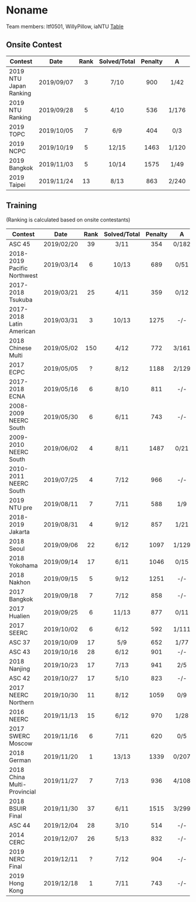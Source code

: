 Noname
================

Team members: ltf0501, WillyPillow, iaNTU
[Table](https://docs.google.com/spreadsheets/d/1GEjoj_WJ32UYnOmIOPRRVXOSKV0gGUo_MutJt8LS2FI/edit#gid=0)
## Onsite Contest
| Contest                          | Date          | Rank | Solved/Total | Penalty | A | B | C | D | E | F | G | H | I | J | K | L | M | N | O |
|----------------------------------|:-------------:|:----:|:------------:|:-------:|:-:|:-:|:-:|:-:|:-:|:-:|:-:|:-:|:-:|:-:|:-:|:-:|:-:|:-:|:-:|
| 2019 NTU Japan Ranking                         | 2019/09/07          | 3 | 7/10 | 900 | 1/42 | 0/79 | 5/198 | 0/200 | 0/73 | 1/58 | 1/- | -/- | 0/110 | -/- |  |  |  |  |  |
| 2019 NTU Ranking                         | 2019/09/28          | 5 | 4/10 | 536 | 1/176 | 1/22 | -/- | 2/- | 0/266 | -/- | -/- | -/- | 0/52 | -/- |  |  |  |  |  |
| 2019 TOPC                         | 2019/10/05          | 7 | 6/9 | 404 | 0/3 | 0/9 | 0/24 | 0/72 | -/- | 2/85 | -/- | -/- | 0/171 |  |  |  |  |  |  |
| 2019 NCPC                         | 2019/10/19          | 5 | 12/15 | 1463 | 1/120 | 0/156 | 0/34 | 7/- | 4/298 | -/- | 0/56 | 1/23 | 0/238 | 0/103 | 0/52 | 0/71 | 1/139 | -/- | 0/23 |
| 2019 Bangkok                         | 2019/11/03          | 5 | 10/14 | 1575 | 1/49 | 3/242 | -/- | 1/137 | -/- | 0/70 | 0/27 | 2/291 | 0/105 | 0/274 | 0/93 | -/- | 1/127 | -/- |  |
| 2019 Taipei                         | 2019/11/24          | 13 | 8/13 | 863 | 2/240 | 6/- | 1/5 | 0/7 | 3/697 | -/- | -/- | 0/24 | -/- | 0/18 | 0/10 | 6/250 | -/- |  |  |

## Training
(Ranking is calculated based on onsite contestants)

| Contest                          | Date          | Rank | Solved/Total | Penalty | A | B | C | D | E | F | G | H | I | J | K | L | M |
|----------------------------------|:-------------:|:----:|:------------:|:-------:|:-:|:-:|:-:|:-:|:-:|:-:|:-:|:-:|:-:|:-:|:-:|:-:|:-:|
| ASC 45                          | 2019/02/20          | 39 | 3/11 | 354 | 0/182 | 7/- | -/- | 2/57 | -/- | 0/75 | -/- | -/- | -/- | -/- | -/- |  |  |
| 2018-2019 Pacific Northwest                          | 2019/03/14          | 6 | 10/13 | 689 | 0/51 | 0/41 | 0/71 | 0/132 | -/- | 0/197 | 0/16 | 0/24 | 3/- | 0/6 | 0/117 | 0/44 | -/- |
| 2017-2018 Tsukuba                         | 2019/03/21          | 25 | 4/11 | 359 | 0/12 | 0/102 | 0/54 | -/- | 3/- | 3/- | -/- | -/- | 0/191 | -/- | -/- |  |  |
| 2017-2018 Latin American                          | 2019/03/31          | 3 | 10/13 | 1275 | -/- | 0/97 | 2/37 | -/- | 0/70 | 0/81 | 0/200 | 0/74 | 0/132 | 0/46 | 0/225 | 0/283 | 2/- |
| 2018 Chinese Multi                          | 2019/05/02          | 150 | 4/12 | 772 | 3/161 | 5/238 | -/- | 1/181 | 0/12 | -/- | -/- | -/- | -/- | 9/- | -/- | -/- |  |
| 2017 ECPC                          | 2019/05/05          | ? | 8/12 | 1188 | 2/129 | -/- | -/- | 1/244 | 0/282 | 0/181 | 3/65 | 2/- | -/- | 0/135 | 0/9 | 1/3 |  |
| 2017-2018 ECNA                          | 2019/05/16          | 6 | 8/10 | 811 | -/- | 0/252 | 0/14 | 0/46 | 0/85 | 0/112 | 0/42 | 0/20 | -/- | 6/120 |  |  |  |
| 2008-2009 NEERC South                          | 2019/05/30          | 6 | 6/11 | 743 | -/- | 0/217 | 2/54 | -/- | 2/189 | 0/25 | 0/25 | -/- | -/- | -/- | 0/153 |  |  |
| 2009-2010 NEERC South                          | 2019/06/02          | 4 | 8/11 | 1487 | 0/21 | 2/- | 4/234 | 5/256 | 1/- | 0/171 | 0/57 | 1/78 | -/- | 1/142 | 1/288 |  |  |
| 2010-2011 NEERC South                          | 2019/07/25          | 4 | 7/12 | 966 | -/- | 0/11 | 0/240 | 1/158 | 0/86 | 0/78 | 3/138 | -/- | -/- | 0/175 | -/- | -/- |  |
| 2019 NTU pre                          | 2019/08/11          | 7 | 7/11 | 588 | 1/9 | 0/- | 5/- | 6/- | 0/6 | 0/- | 2/45 | 0/38 | 0/21 | 0/111 | 4/218 |  |  |
| 2018-2019 Jakarta                          | 2019/08/31          | 4 | 9/12 | 857 | 1/21 | 0/- | 5/- | 0/57 | 1/- | 2/289 | 0/76 | 0/115 | 0/13 | 0/30 | 0/148 | 0/48 |  |
| 2018 Seoul                          | 2019/09/06          | 22 | 6/12 | 1097 | 1/129 | 0/- | 1/- | 0/5 | 1/- | 4/247 | 0/197 | 0/- | 0/- | 2/92 | 1/- | 1/267 |  |
| 2018 Yokohama                          | 2019/09/14          | 17 | 6/11 | 1046 | 0/15 | 2/81 | 2/106 | 1/279 | -/- | -/- | 2/161 | -/- | -/- | -/- | 2/224 |  |  |
| 2018 Nakhon                          | 2019/09/15          | 5 | 9/12 | 1251 | -/- | 4/- | 1/21 | 0/10 | 1/166 | 3/234 | 1/29 | 0/73 | -/- | 0/113 | 4/229 | 2/136 |  |
| 2017 Bangkok                          | 2019/09/18          | 7 | 7/12 | 858 | -/- | 0/56 | 1/211 | 1/- | -/- | 0/235 | 0/123 | 2/61 | 1/99 | -/- | 4/- | 0/13 |  |
| 2017 Hualien                          | 2019/09/25          | 6 | 11/13 | 877 | 0/11 | 0/8 | 0/53 | 0/19 | 0/30 | -/- | 0/167 | 1/63 | 0/35 | -/- | 1/144 | 0/185 | 1/156 |
| 2017 SEERC                          | 2019/10/02          | 6 | 6/12 | 592 | 1/111 | -/- | -/- | 0/132 | -/- | 0/54 | 0/26 | -/- | -/- | 1/119 | 1/90 | -/- |  | (A is not accurate)
| ASC 37                          | 2019/10/09          | 17 | 5/9 | 652 | 1/77 | 1/- | -/- | 0/29 | -/- | 0/101 | 1/118 | 2/247 |  |  |  |  |  |
| ASC 43                          | 2019/10/16          | 28 | 6/12 | 901 | -/- | 0/30 | -/- | 2/- | -/- | -/- | 2/- | 3/182 | 1/56 | 0/39 | 3/269 | 2/185 |  |
| 2018 Nanjing                          | 2019/10/23          | 17 | 7/13 | 941 | 2/5 | 5/- | -/- | 1/113 | 0/214 | -/- | 2/76 | -/- | 0/93 | 0/34 | 3/266 | -/- | -/- |
| ASC 42                          | 2019/10/27          | 17 | 5/10 | 823 | -/- | 0/64 | 7/288 | 4/50 | -/- | 1/37 | 2/104 | -/- | -/- | -/- |  |  |  |
| 2017 NEERC Northern                          | 2019/10/30          | 11 | 8/12 | 1059 | 0/9 | 1/82 | 0/59 | 1/- | 2/149 | -/- | -/- | 3/270 | 1/75 | 2/- | 0/66 | 4/169 |  |
| 2016 NEERC                          | 2019/11/13          | 15 | 6/12 | 970 | 1/28 | 1/39 | -/- | -/- | -/- | 3/204 | 0/146 | 1/- | -/- | -/- | 1/289 | 2/104 |  |
| 2017 SWERC Moscow                         | 2019/11/16          | 6 | 7/11 | 620 | 0/5 | -/- | 2/118 | -/- | 0/40 | 0/7 | 0/157 | -/- | -/- | 0/11 | 4/162 |  |  |
| 2018 German                         | 2019/11/20          | 1 | 13/13 | 1339 | 0/207 | 0/40 | 0/9 | 0/47 | 2/43 | 0/36 | 0/208 | 0/37 | 1/64 | 4/136 | 1/108 | 0/71 | 1/153 |
| 2018 China Multi-Provincial                         | 2019/11/27          | 7 | 7/13 | 936 | 4/108 | 0/42 | 2/25 | 0/27 | -/- | 3/246 | -/- | 0/32 | 0/276 | -/- | 4/- | -/- | -/- |
| 2018 BSUIR Final                         | 2019/11/30          | 37 | 6/11 | 1515 | 3/299 | -/- | -/- | 0/190 | -/- | 8/279 | 0/291 | 0/1 | 4/155 | -/- | -/- |  |  |
| ASC 44                         | 2019/12/04          | 28 | 3/10 | 514 | -/- | 0/96 | -/- | -/- | 1/116 | -/- | -/- | 2/242 | 9/- | -/- |  |  |  |
| 2014 CERC                         | 2019/12/07          | 26 | 5/13 | 832 | -/- | -/- | 1/54 | 2/67 | 3/- | -/- | -/- | 0/28 | 6/114 | -/- | 5/279 | -/- |  |
| 2019 NERC Final                         | 2019/12/11          | ? | 7/12 | 904 | -/- | 0/28 | -/- | -/- | 1/20 | 0/197 | -/- | -/- | 0/233 | 4/98 | 0/133 | 2/55 |  |
| 2019 Hong Kong                         | 2019/12/18          | 1 | 7/11 | 743 | -/- | 0/5 | 0/141 | 0/15 | 0/108 | -/- | 1/46 | 1/- | 2/298 | 0/70 | -/- |  |  |
